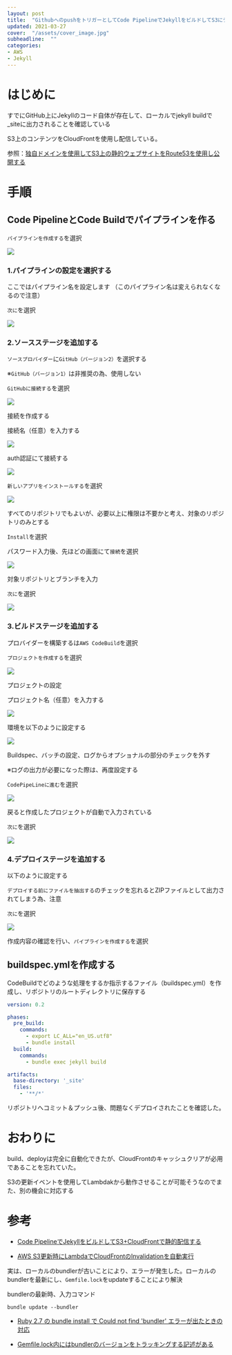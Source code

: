 ```yaml
---
layout: post
title:  "GithubへのpushをトリガーとしてCode PipelineでJekyllをビルドしてS3にデプロイする"
updated: 2021-03-27
cover:  "/assets/cover_image.jpg"
subheadline:  ""
categories: 
- AWS
- Jekyll
---
```


# はじめに

すでにGitHub上にJekyllのコード自体が存在して、ローカルでjekyll buildで _siteに出力されることを確認している

S3上のコンテンツをCloudFrontを使用し配信している。

参照：[独自ドメインを使用してS3上の静的ウェブサイトをRoute53を使用し公開する](https://kurutasu.github.io/2019/06/18/aws-s3-route53)

# 手順

## Code PipelineとCode Buildでパイプラインを作る

`パイプラインを作成する`を選択

![](https://lh3.googleusercontent.com/pw/ACtC-3cEXu05cdBh4BsBO1W4Tlwla4LSlPJK6HQu72RE2c6DV2XDBEzAjDXtc3SzqletKb6rbVgBPznS3ZfHXYChZYLnD5kcUd1io4n7khEKaagzOMvUu4F7qPgVBVep_u3MjHVdyUjVNeWi_sWBfkObQ2xE=w1262-h517-no?authuser=0)

### 1.パイプラインの設定を選択する

ここではパイプライン名を設定します
（このパイプライン名は変えられなくなるので注意）

`次に`を選択

![](https://lh3.googleusercontent.com/pw/ACtC-3esLIMEMABlbbE29o8cCch1KHuvBG-5upxUH1OsvFLsP0LkA9GJe2PzxaCBDX8mNE_kj0ksuDHpibMDOLjT4w74j9dAWQ7AGnWlfYA5n80yyTLJLFGU9REH2VMAi0vnpNPZQmhMdqKsKksiIVUJ56q0=w1084-h550-no?authuser=0)

### 2.ソースステージを追加する

`ソースプロバイダー`に`GitHub（バージョン2）`を選択する

※`GitHub（バージョン1）`は非推奨の為、使用しない

`GitHubに接続する`を選択

![](https://lh3.googleusercontent.com/pw/ACtC-3cbX9h9eTKoRHx0BAaAhiJ8b6ZLXyMajnhIrsLNBWJKPK-QDFKTn4VyeXTNBApnY5ys6aVoIIiqw8tYP92ofSUH2_kcjZ7KFtqSm9PTZk6rUa8bPpgk1qVVOqtZAelx_k-J_d6O_mhPF0pifUA4129t=w1289-h555-no?authuser=0)

接続を作成する

接続名（任意）を入力する

![](https://lh3.googleusercontent.com/pw/ACtC-3fBJrjsWtoyYduvL1DvV5CoEZ2jOtJV_vRd6GNO77rnXU_tItWU_ywMYaK9XsAy8F9OEypP-CFq59Kk7XPDtwSEBtMz3vjMaoKT0sEWcUG1TyM3APv3SPTZMUoa1OFslxyAIlFmPDy1-0O7qy6O7XZM=w591-h281-no?authuser=0)

auth認証にて接続する

![](https://lh3.googleusercontent.com/pw/ACtC-3fzOV2xR-MrrR8cyvesa-8NRiPO6gIOU3KVLmdPJ-qLQKSFs2iXGE580y6h4HMa5nJPs_dih8hzNpomrQC85C4JmHk22RY9YAROEZlnh_x-7O8GjJFKXpuBkosvs4pD3SZ7PHPGiiHbauenH0JQyW-L=w561-h584-no?authuser=0)

`新しいアプリをインストールする`を選択

![](https://lh3.googleusercontent.com/pw/ACtC-3dAxvN4ghZltaQLPllEL3DzoGdKmSGZh4s9RoZa3Zyr_rkAY8V6fxRg4GmhzRT6mN97OJQnXmOTxhwORDePGV_uhFRIvNRY5zlny62GWj-Z4HHy3E2aMc-1XBOuDYJOiF1FzVmCKXm-1seoZhVOq6py=w898-h415-no?authuser=0)

すべてのリポジトリでもよいが、必要以上に権限は不要かと考え、対象のリポジトリのみとする

`Install`を選択

パスワード入力後、先ほどの画面にて`接続`を選択

![](https://lh3.googleusercontent.com/pw/ACtC-3e1OyuIb_ISdVMouVdknnKzT4Z3-qHSJEHR45ZuMRdnCsNaCiO131WRGpE15-9lUpGlrWrbZLZ9YqaqdV8IR2tfdbTjoxPBvYuLYIKVXOP28DmRPJpYh9wUYOUcI9iyyRnZcSakp0DdYSos-MA2y4US=w501-h635-no?authuser=0)

対象リポジトリとブランチを入力

`次に`を選択

![](https://lh3.googleusercontent.com/pw/ACtC-3f9_z4Zpy3pA5Gure84f-MFZP5ru62bqtEh8JWSNc_ffNVXTu2qnVgnuyuTOM_CRzoMcXJs1-9QKOrKZGiyCKF5O_2t70ilY-p1sGjLKgnXn-DfNK8g9frd0eyEk1jRIXTolx8QynoZW3YhCFygygWe=w689-h569-no?authuser=0)

### 3.ビルドステージを追加する

プロバイダーを構築するは`AWS CodeBuild`を選択

`プロジェクトを作成する`を選択

![](https://lh3.googleusercontent.com/pw/ACtC-3fRkmCPe0C79MD0s6fx5aXV5eEf6RUI3wjjWd423HzBp7vpl6KjXNcfIDvnwBIMUEPELnTVyEsJa2vd07pOYlbqZeBmJ5SW56j-7dqW6YLwJcmaTC7jx65k2IumWMnQ7UduNKeCdMSKkwuWVQ1deDy_=w1083-h565-no?authuser=0)

プロジェクトの設定

プロジェクト名（任意）を入力する

![](https://lh3.googleusercontent.com/pw/ACtC-3dpU9iD1GFvebQpjA4wgPumDjN9h8nka4KM6JXoTAFUtpx8ZmVcE0ZfdPNYba0N436zO1TlB9RiAjrN-4Hy5ZIEB5T1A-9UtCY5Dc_KHtz7qqnXk0UrJtFf8sXfsGPf6rqpLYq7lctD2V55GmAvUSfW=w577-h410-no?authuser=0)

環境を以下のように設定する

![](https://lh3.googleusercontent.com/pw/ACtC-3cnrt1uXlf23xApM-7lBKAOWsxz3ZaZWuBBBGgV6SeL4wcKxtenAEC7hg_JnwYsnc5k7uO2xo9PB1Bveh_ndpXGk2ZbiL7wfR-PF_yAZ-PZvqCXl_CkA26MLNvvSFEOLruxgxgBc9_D9ESuj-ZM5Rni=w545-h628-no?authuser=0)

Buildspec、バッチの設定、ログからオプショナルの部分のチェックを外す

※ログの出力が必要になった際は、再度設定する

`CodePipeLineに進む`を選択

![](https://lh3.googleusercontent.com/pw/ACtC-3eh7DMSjF0iM_ivylBXKN18_unvP_sALyd28BA1NjvbxlYNAo7pmg4BAdswb877Q3P5QljVfIFIqdVsStpJuXU-EKWOwqBWpmcrz9x08sgGPzI9w3I13gVMQM9rSJrtIcZf8ncMBvizQeduwwRNskui=w547-h560-no?authuser=0)

戻ると作成したプロジェクトが自動で入力されている

`次に`を選択

![](https://lh3.googleusercontent.com/pw/ACtC-3d2spR-RtwjWo_il1e4GEYYDHbI9mZUSouoNfpyimdtZPOnEL6biL0MjYvRm4F1uoAvxIC8wsYxYeqinC3b0SkOhwhG-J1Qp418kYTG0FeC8WgTxtqtiRPvdX6-RdQAwB3EtztkkJ8jb6jtL_BzymUa=w904-h549-no?authuser=0)

### 4.デプロイステージを追加する

以下のように設定する

`デプロイする前にファイルを抽出する`のチェックを忘れるとZIPファイルとして出力されてしまう為、注意

`次に`を選択

![](https://lh3.googleusercontent.com/pw/ACtC-3dHDTtV9tp7bsBs59Kf6zXE82QRYRY4LKTXL_tww9ulGfH2WL0uxoHoP3FV8sB-XRZDxomoSQJ5Of9UEZS5MpDUPmC_yiacojveZRmfTYKitjgFFRHhOkUZ-SBQ9cPYwpHk0blDsjHO8iS2BwEAg1IV=w901-h446-no?authuser=0)

作成内容の確認を行い、`パイプラインを作成する`を選択

## buildspec.ymlを作成する

CodeBuildでどのような処理をするか指示するファイル（buildspec.yml）を作成し、リポジトリのルートディレクトリに保存する

```buildspec.yml
version: 0.2

phases:
  pre_build:
    commands:
      - export LC_ALL="en_US.utf8"
      - bundle install
  build:
    commands:
      - bundle exec jekyll build

artifacts:
  base-directory: '_site'
  files:
    - '**/*'
```

リポジトリへコミット＆プッシュ後、問題なくデプロイされたことを確認した。

# おわりに

build、deployは完全に自動化できたが、CloudFrontのキャッシュクリアが必用であることを忘れていた。

S3の更新イベントを使用してLambdakから動作させることが可能そうなのでまた、別の機会に対応する

# 参考

* [Code PipelineでJekyllをビルドしてS3+CloudFrontで静的配信する](https://qiita.com/Nekoya3/items/20ec0fd15df893578c21)

* [AWS S3更新時にLambdaでCloudFrontのInvalidationを自動実行](https://qiita.com/kskinaba/items/dcf9693dd034517e114a)

実は、ローカルのbundlerが古いことにより、エラーが発生した。ローカルのbundlerを最新にし、`Gemfile.lock`をupdateすることにより解決

bundlerの最新時、入力コマンド

```
bundle update --bundler
```

* [Ruby 2.7 の bundle install で Could not find 'bundler' エラーが出たときの対応](https://qiita.com/uasi/items/8be1490b1735dae05e6a)

* [Gemfile.lock内にはbundlerのバージョンをトラッキングする記述がある](https://shinkufencer.hateblo.jp/entry/2019/05/20/000000)